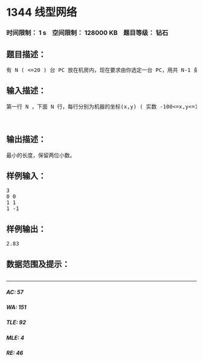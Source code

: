 # 1344 线型网络   
### 时间限制： 1 s&nbsp;&nbsp;&nbsp;&nbsp;空间限制： 128000 KB&nbsp;&nbsp;&nbsp;&nbsp;题目等级： 钻石  
## 题目描述：  

<pre>
有 N ( <=20 ) 台 PC 放在机房内，现在要求由你选定一台 PC，用共 N-1 条网线从这台机器开始一台接一台地依次连接他们，最后接到哪个以及连接的顺序也是由你选定的，为了节省材料，网线都拉直。求最少需要一次性购买多长的网线。（说白了，就是找出 N 的一个排列 P1 P2 P3 ..PN 然后 P1 -> P2 -> P3 -> ... -> PN 找出 |P1P2|+|P2P3|+...+|PN-1PN| 长度的最小值)
</pre>
  
  
## 输入描述：  

<pre>
第一行 N ，下面 N 行，每行分别为机器的坐标(x,y) ( 实数 -100<=x,y<=100 )  
  

</pre>
  
  
## 输出描述：  

<pre>
最小的长度，保留两位小数。
</pre>
  
  
## 样例输入：  

<pre>
3  
0 0  
1 1  
1 -1
</pre>
  
  
## 样例输出：  

<pre>
2.83
</pre>
  
  
## 数据范围及提示：  

<pre>
</pre>
  
  
***  

##### AC: 57  
##### WA: 151  
##### TLE: 92  
##### MLE: 4  
##### RE: 46  
